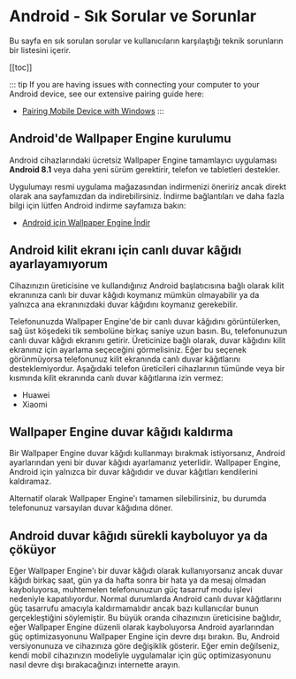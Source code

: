 # Android - Sık Sorular ve Sorunlar

Bu sayfa en sık sorulan sorular ve kullanıcıların karşılaştığı teknik sorunların bir listesini içerir.

[[toc]]

::: tip
If you are having issues with connecting your computer to your Android device, see our extensive pairing guide here:

* [Pairing Mobile Device with Windows](/mobile/pairing.html)
:::

## Android'de Wallpaper Engine kurulumu

Android cihazlarındaki ücretsiz Wallpaper Engine tamamlayıcı uygulaması **Android 8.1** veya daha yeni sürüm gerektirir, telefon ve tabletleri destekler.

Uygulumayı resmi uygulama mağazasından indirmenizi öneririz ancak direkt olarak ana sayfamızdan da indirebilirsiniz. İndirme bağlantıları ve daha fazla bilgi için lütfen Android indirme sayfamıza bakın:

* [Android için Wallpaper Engine İndir](https://www.wallpaperengine.io/android/)

## Android kilit ekranı için canlı duvar kâğıdı ayarlayamıyorum

Cihazınızın üreticisine ve kullandığınız Android başlatıcısına bağlı olarak kilit ekranınıza canlı bir duvar kâğıdı koymanız mümkün olmayabilir ya da yalnızca ana ekranınızdaki duvar kâğıdını koymanız gerekebilir.

Telefonunuzda Wallpaper Engine'de bir canlı duvar kâğıdını görüntülerken, sağ üst köşedeki tik sembolüne birkaç saniye uzun basın. Bu, telefonunuzun canlı duvar kâğıdı ekranını getirir. Üreticinize bağlı olarak, duvar kâğıdını kilit ekranınız için ayarlama seçeceğini görmelisiniz. Eğer bu seçenek görünmüyorsa telefonunuz kilit ekranında canlı duvar kâğıtlarını desteklemiyordur. Aşağıdaki telefon üreticileri cihazlarının tümünde veya bir kısmında kilit ekranında canlı duvar kâğıtlarına izin vermez:

* Huawei
* Xiaomi

## Wallpaper Engine duvar kâğıdı kaldırma

Bir Wallpaper Engine duvar kâğıdı kullanmayı bırakmak istiyorsanız, Android ayarlarından yeni bir duvar kâğıdı ayarlamanız yeterlidir. Wallpaper Engine, Android için yalnızca bir duvar kâğıdıdır ve duvar kâğıtları kendilerini kaldıramaz.

Alternatif olarak Wallpaper Engine'ı tamamen silebilirsiniz, bu durumda telefonunuz varsayılan duvar kâğıdına döner.

## Android duvar kâğıdı sürekli kayboluyor ya da çöküyor

Eğer Wallpaper Engine'ı bir duvar kâğıdı olarak kullanıyorsanız ancak duvar kâğıdı birkaç saat, gün ya da hafta sonra bir hata ya da mesaj olmadan kayboluyorsa, muhtemelen telefonunuzun güç tasarruf modu işlevi nedeniyle kapatılıyordur. Normal durumlarda Android canlı duvar kâğıtlarını güç tasarrufu amacıyla kaldırmamalıdır ancak bazı kullanıcılar bunun gerçekleştiğini söylemiştir. Bu büyük oranda cihazınızın üreticisine bağlıdır, eğer Wallpaper Engine düzenli olarak kayboluyorsa Android ayarlarından güç optimizasyonunu Wallpaper Engine için devre dışı bırakın. Bu, Android versiyonunuza ve cihazınıza göre değişiklik gösterir. Eğer emin değilseniz, kendi mobil cihazınızın modeliyle uygulamalar için güç optimizasyonunu nasıl devre dışı bırakacağınızı internette arayın.